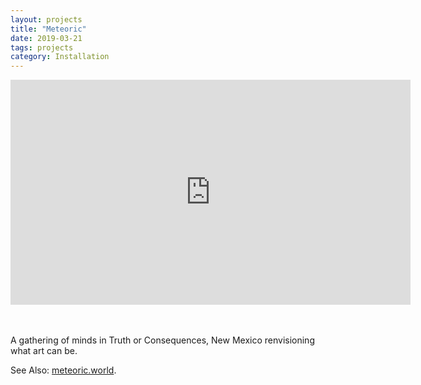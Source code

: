 ```yaml
---
layout: projects
title: "Meteoric" 
date: 2019-03-21 
tags: projects 
category: Installation 
---
```


<iframe title="vimeo-player" src="https://player.vimeo.com/video/368196958" width="640" height="360" frameborder="0" allowfullscreen></iframe>

<br>
<br>
<br>

A gathering of minds in Truth or Consequences, New Mexico renvisioning what art can be. 

See Also: [meteoric.world](https://meteoric.world).
